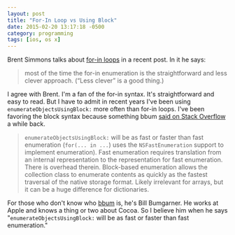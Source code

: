 ```yaml
---
layout: post
title: "For-In Loop vs Using Block"
date: 2015-02-20 13:17:18 -0500
category: programming
tags: [ios, os x]
---
```

Brent Simmons talks about [for-in loops][1] in a recent post. In it he says:

>  most of the time the for-in enumeration is the straightforward and less clever approach. (“Less clever” is a good thing.)

I agree with Brent. I'm a fan of the for-in syntax. It's straightforward and easy to read. But I have to admit in recent years I've been using `enumerateObjects​UsingBlock:` more often than for-in loops. I've been favoring the block syntax because something bbum [said on Stack Overflow][3] a while back.

> `enumerateObjectsUsingBlock:` will be as fast or faster than fast enumeration (`for(... in ...`) uses the `NSFastEnumeration` support to implement enumeration). Fast enumeration requires translation from an internal representation to the representation for fast enumeration. There is overhead therein. Block-based enumeration allows the collection class to enumerate contents as quickly as the fastest traversal of the native storage format. Likely irrelevant for arrays, but it can be a huge difference for dictionaries.

For those who don't know who [bbum][3] is, he's Bill Bumgarner. He works at Apple and knows a thing or two about Cocoa. So I believe him when he says "`enumerateObjectsUsingBlock:` will be as fast or faster than fast enumeration."

[1]: http://inessential.com/2015/02/19/looping_through_objects_in_an_array
[2]: http://stackoverflow.com/a/4487012
[3]: http://stackoverflow.com/users/25646/bbum

